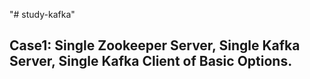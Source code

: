 "# study-kafka" 

## Case1: Single Zookeeper Server, Single Kafka Server, Single Kafka Client of Basic Options.